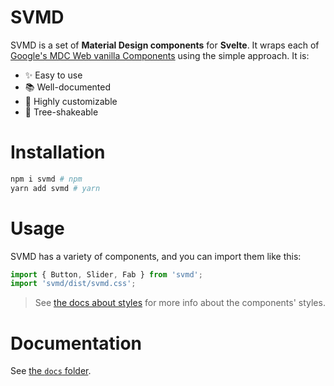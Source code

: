 # SVMD
SVMD is a set of **Material Design components** for **Svelte**. It wraps each of [Google's MDC Web vanilla Components](https://material.io/develop/web) using the simple approach. It is:
- ✨ Easy to use
- 📚 Well-documented
- 🎨 Highly customizable
- 🌳 Tree-shakeable

# Installation
```sh
npm i svmd # npm
yarn add svmd # yarn
```

# Usage
SVMD has a variety of components, and you can import them like this:
```js
import { Button, Slider, Fab } from 'svmd';
import 'svmd/dist/svmd.css';
```
> See [the docs about styles](docs/styles.md) for more info about the components' styles.

# Documentation
See [the `docs` folder](./docs).

